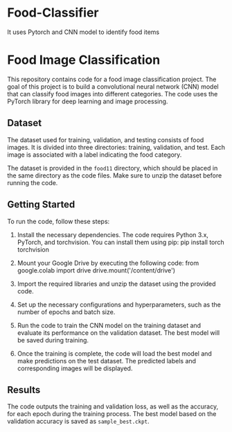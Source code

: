 # Food-Classifier
It uses Pytorch and CNN model to identify food items
# Food Image Classification

This repository contains code for a food image classification project. The goal of this project is to build a convolutional neural network (CNN) model that can classify food images into different categories. The code uses the PyTorch library for deep learning and image processing.

## Dataset

The dataset used for training, validation, and testing consists of food images. It is divided into three directories: training, validation, and test. Each image is associated with a label indicating the food category.

The dataset is provided in the `food11` directory, which should be placed in the same directory as the code files. Make sure to unzip the dataset before running the code.

## Getting Started

To run the code, follow these steps:

1. Install the necessary dependencies. The code requires Python 3.x, PyTorch, and torchvision. You can install them using pip:
    pip install torch torchvision

2. Mount your Google Drive by executing the following code:
   from google.colab import drive
   drive.mount('/content/drive')


3. Import the required libraries and unzip the dataset using the provided code.

4. Set up the necessary configurations and hyperparameters, such as the number of epochs and batch size.

5. Run the code to train the CNN model on the training dataset and evaluate its performance on the validation dataset. The best model will be saved during training.

6. Once the training is complete, the code will load the best model and make predictions on the test dataset. The predicted labels and corresponding images will be displayed.

## Results

The code outputs the training and validation loss, as well as the accuracy, for each epoch during the training process. The best model based on the validation accuracy is saved as `sample_best.ckpt`.

